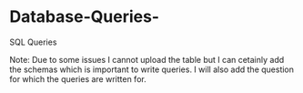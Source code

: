 # Database-Queries-
SQL Queries

Note: Due to some issues I cannot upload the table but I can cetainly add the schemas which is important to write queries. I will also add the question for which the queries are written for.
